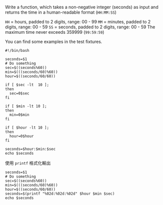 Write a function, which takes a non-negative integer (seconds) as input and returns the time in a human-readable format (`HH:MM:SS`)

`HH` = hours, padded to 2 digits, range: 00 - 99
`MM` = minutes, padded to 2 digits, range: 00 - 59
`SS` = seconds, padded to 2 digits, range: 00 - 59
The maximum time never exceeds 359999 (`99:59:59`)

You can find some examples in the test fixtures.

```shell
#!/bin/bash

seconds=$1
# Do something
sec=$((seconds%60))
min=$(((seconds/60)%60))
hour=$((seconds/60/60))

if [ $sec -lt  10 ];
then
  sec=0$sec
fi

if [ $min -lt 10 ];
then
  min=0$min
fi

if [ $hour -lt 10 ];
then
  hour=0$hour
fi

seconds=$hour:$min:$sec
echo $seconds
```

使用 `printf` 格式化輸出

```shell
seconds=$1
# Do something
sec=$((seconds%60))
min=$(((seconds/60)%60))
hour=$((seconds/60/60))
seconds=$(printf "%02d:%02d:%02d" $hour $min $sec)
echo $seconds
```